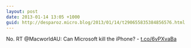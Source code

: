 ```yaml
---
layout: post
date: 2013-01-14 13:05 +1000
guid: http://desparoz.micro.blog/2013/01/14/t290655835384856576.html
---
```

No. RT @MacworldAU: Can Microsoft kill the iPhone? - [t.co/6vPXvaBa](http://t.co/6vPXvaBa)
